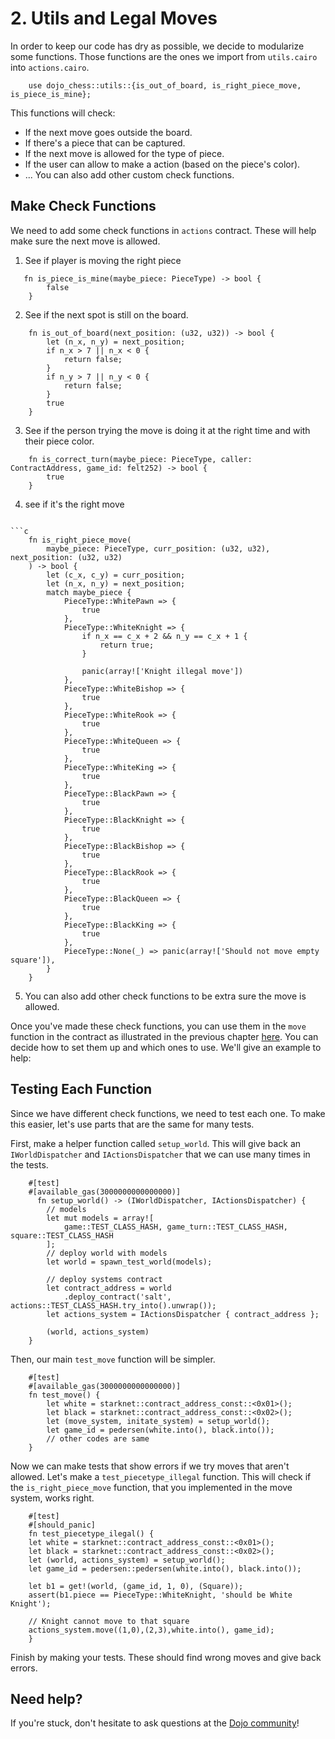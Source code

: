 # 2. Utils and Legal Moves

In order to keep our code has dry as possible, we decide to modularize some functions. Those functions are the ones we import from `utils.cairo` into `actions.cairo`.

```rust,ignore
    use dojo_chess::utils::{is_out_of_board, is_right_piece_move, is_piece_is_mine};
```

This functions will check:

- If the next move goes outside the board.
- If there's a piece that can be captured.
- If the next move is allowed for the type of piece.
- If the user can allow to make a action (based on the piece's color).
- ... You can also add other custom check functions.

## Make Check Functions

We need to add some check functions in `actions` contract. These will help make sure the next move is allowed.

1. See if player is moving the right piece

```rust,ignore
   fn is_piece_is_mine(maybe_piece: PieceType) -> bool {
        false
    }
```

2. See if the next spot is still on the board.

```rust,ignore
    fn is_out_of_board(next_position: (u32, u32)) -> bool {
        let (n_x, n_y) = next_position;
        if n_x > 7 || n_x < 0 {
            return false;
        }
        if n_y > 7 || n_y < 0 {
            return false;
        }
        true
    }
```

3. See if the person trying the move is doing it at the right time and with their piece color.

```rust,ignore
    fn is_correct_turn(maybe_piece: PieceType, caller: ContractAddress, game_id: felt252) -> bool {
        true
    }
```

4. see if it's the right move

````rust,ignore

```c
    fn is_right_piece_move(
        maybe_piece: PieceType, curr_position: (u32, u32), next_position: (u32, u32)
    ) -> bool {
        let (c_x, c_y) = curr_position;
        let (n_x, n_y) = next_position;
        match maybe_piece {
            PieceType::WhitePawn => {
                true
            },
            PieceType::WhiteKnight => {
                if n_x == c_x + 2 && n_y == c_x + 1 {
                    return true;
                }

                panic(array!['Knight illegal move'])
            },
            PieceType::WhiteBishop => {
                true
            },
            PieceType::WhiteRook => {
                true
            },
            PieceType::WhiteQueen => {
                true
            },
            PieceType::WhiteKing => {
                true
            },
            PieceType::BlackPawn => {
                true
            },
            PieceType::BlackKnight => {
                true
            },
            PieceType::BlackBishop => {
                true
            },
            PieceType::BlackRook => {
                true
            },
            PieceType::BlackQueen => {
                true
            },
            PieceType::BlackKing => {
                true
            },
            PieceType::None(_) => panic(array!['Should not move empty square']),
        }
    }
````

5. You can also add other check functions to be extra sure the move is allowed.

Once you've made these check functions, you can use them in the `move` function in the contract as illustrated in the previous chapter [here](1-action.md). You can decide how to set them up and which ones to use. We'll give an example to help:

## Testing Each Function

Since we have different check functions, we need to test each one. To make this easier, let's use parts that are the same for many tests.

First, make a helper function called `setup_world`. This will give back an `IWorldDispatcher` and `IActionsDispatcher` that we can use many times in the tests.

```rust,ignore
    #[test]
    #[available_gas(3000000000000000)]
      fn setup_world() -> (IWorldDispatcher, IActionsDispatcher) {
        // models
        let mut models = array![
            game::TEST_CLASS_HASH, game_turn::TEST_CLASS_HASH, square::TEST_CLASS_HASH
        ];
        // deploy world with models
        let world = spawn_test_world(models);

        // deploy systems contract
        let contract_address = world
            .deploy_contract('salt', actions::TEST_CLASS_HASH.try_into().unwrap());
        let actions_system = IActionsDispatcher { contract_address };

        (world, actions_system)
    }
```

Then, our main `test_move` function will be simpler.

```rust,ignore
    #[test]
    #[available_gas(3000000000000000)]
    fn test_move() {
        let white = starknet::contract_address_const::<0x01>();
        let black = starknet::contract_address_const::<0x02>();
        let (move_system, initate_system) = setup_world();
        let game_id = pedersen(white.into(), black.into());
        // other codes are same
    }
```

Now we can make tests that show errors if we try moves that aren't allowed. Let's make a `test_piecetype_illegal` function. This will check if the `is_right_piece_move` function, that you implemented in the move system, works right.

```rust,ignore
    #[test]
    #[should_panic]
    fn test_piecetype_ilegal() {
    let white = starknet::contract_address_const::<0x01>();
    let black = starknet::contract_address_const::<0x02>();
    let (world, actions_system) = setup_world();
    let game_id = pedersen::pedersen(white.into(), black.into());

    let b1 = get!(world, (game_id, 1, 0), (Square));
    assert(b1.piece == PieceType::WhiteKnight, 'should be White Knight');

    // Knight cannot move to that square
    actions_system.move((1,0),(2,3),white.into(), game_id);
    }
```

Finish by making your tests. These should find wrong moves and give back errors.

## Need help?

If you're stuck, don't hesitate to ask questions at the [Dojo community](https://discord.gg/akd2yfuRS3)!
